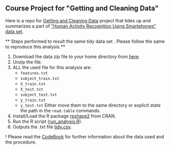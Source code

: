## Course Project for "Getting and Cleaning Data"

Here is a repo for [Getting and Cleaning Data](https://www.coursera.org/course/getdata) project that tides up and summarizes a part of  ["Human Activity Recognition Using Smartphones" data set](http://archive.ics.uci.edu/ml/datasets/Human+Activity+Recognition+Using+Smartphones).

** Steps performed to result the same tidy data set
. Please follow the same to reproduce this analysis.**

1. Download the data zip file to your home directory from [here](https://d396qusza40orc.cloudfront.net/getdata%2Fprojectfiles%2FUCI%20HAR%20Dataset.zip).
2. Unzip the file.
3. ALL the used file for this analysis are:
	* `features.txt`
	* `subject_train.txt`
	* `X_train.txt`
	* `X_test.txt`
	* `subject_test.txt`
	* `y_train.txt`
	* `y_test.txt`
	Either move them to the same directory or explicit state the path in the `read.table` commands.
4. Install/Load the R package [reshape2](http://cran.r-project.org/web/packages/reshape2/index.html) from CRAN.
5. Run the R script ([run_analysis.R](run_analysis.R)).
6. Outputs the .txt file [tidy.csv](tidy.csv).


! Please read the [CodeBook](CodeBook.md) for further information about the data used and the procedure.
 
